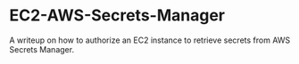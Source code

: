 # EC2-AWS-Secrets-Manager
A writeup on how to authorize an EC2 instance to retrieve secrets from AWS Secrets Manager.
